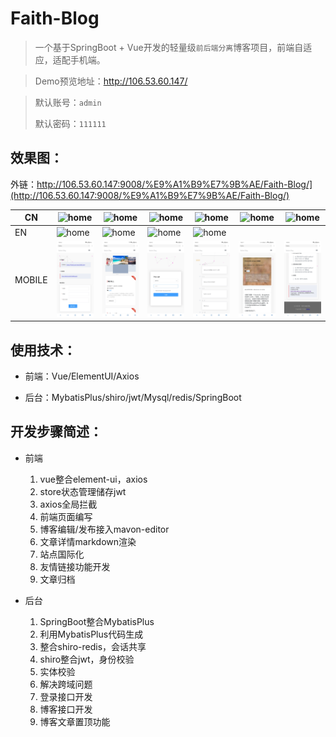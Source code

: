 # Faith-Blog

> 一个基于SpringBoot + Vue开发的轻量级`前后端分离`博客项目，前端自适应，适配手机端。

> Demo预览地址：http://106.53.60.147/

> 默认账号：`admin`
>
> 默认密码：`111111`

## 效果图：

外链：http://106.53.60.147:9008/%E9%A1%B9%E7%9B%AE/Faith-Blog/](http://106.53.60.147:9008/%E9%A1%B9%E7%9B%AE/Faith-Blog/)

| CN     | ![home](images/cn/cn_home.jpg) | ![home](images/cn/cn_archive.jpg) | ![home](images/cn/cn_about.jpg) | ![home](images/cn/cn_home2.jpg)   | ![home](images/cn/cn_login.jpg) | ![home](images/cn/cn_publish.jpg) |
| ------ | ------------------------------ | --------------------------------- | ------------------------------- | --------------------------------- | ------------------------------- | --------------------------------- |
| EN     | ![home](images/en/en_home.jpg) | ![home](images/en/en_about.jpg)   | ![home](images/en/en_login.jpg) | ![home](images/en/en_article.jpg) |                                 |                                   |
| MOBILE | ![home](images/mobile/1.jpg)   | ![home](images/mobile/2.jpg)      | ![home](images/mobile/3.jpg)    | ![home](images/mobile/4.jpg)      | ![home](images/mobile/5.jpg)    | ![home](images/mobile/6.jpg)      || ![home](images/mobile/7.jpg)      |


## 使用技术：

- 前端：Vue/ElementUI/Axios

- 后台：MybatisPlus/shiro/jwt/Mysql/redis/SpringBoot

## 开发步骤简述：

- 前端
  1. vue整合element-ui，axios
  2. store状态管理储存jwt
  3. axios全局拦截
  4. 前端页面编写
  5. 博客编辑/发布接入mavon-editor
  6. 文章详情markdown渲染
  7. 站点国际化
  8. 友情链接功能开发
  9. 文章归档
  
- 后台

  1. SpringBoot整合MybatisPlus
  2. 利用MybatisPlus代码生成
  3. 整合shiro-redis，会话共享
  4. shiro整合jwt，身份校验
  5. 实体校验
  6. 解决跨域问题
  7. 登录接口开发
  8. 博客接口开发
  9. 博客文章置顶功能